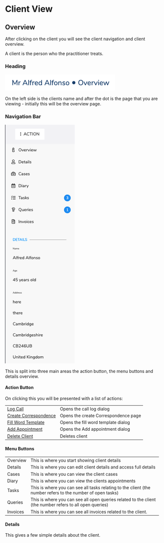 # Client View

## Overview

After clicking on the client you will see the client navigation and client overview. 

A client is the person who the practitioner treats.

### Heading

![](../../../.gitbook/assets/screenshot-2019-05-18-at-12.10.32.png)

On the left side is the clients name and after the dot is the page that you are viewing - initially this will be the overview page.

### Navigation Bar

![](../../../.gitbook/assets/screenshot-2019-05-18-at-12.07.50.png)

This is split into three main areas the action button, the menu buttons and details overview.

#### Action Button

On clicking this you will be presented with a list of actions:

|  |  |
| :--- | :--- |
| [Log Call]() | Opens the call log dialog |
| [Create Correspondence](action/create-correspondence.md) | Opens the create Correspondence page |
| [Fill Word Template]() | Opens the fill word template dialog |
| [Add Appoin](../../overview-1/add-appointments.md)[tment](../../overview-1/add-appointments.md) | Opens the Add appointment dialog |
| [Delete Client]() | Deletes client |

#### Menu Buttons

|  |  |
| :--- | :--- |
| Overview | This is where you start showing client details |
| Details | This is where you can edit client details and access full details |
| Cases | This is where you can view the client cases |
| Diary | This is where you can view the clients appointments |
| Tasks | This is where you can see all tasks relating to the client \(the number refers to the number of open tasks\) |
| Queries | This is where you can see all open queries related to the client \(the number refers to all open queries\) |
| Invoices | This is where you can see all invoices related to the client. |

#### Details

This gives a few simple details about the client.

